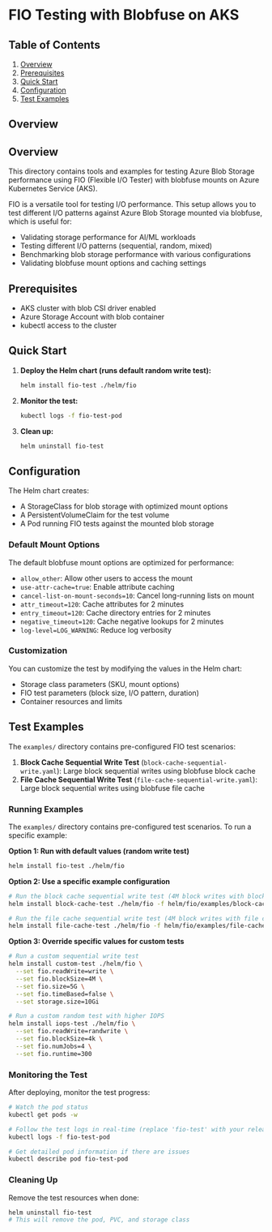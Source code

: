 # FIO Testing with Blobfuse on AKS

## Table of Contents

1. [Overview](#overview)
2. [Prerequisites](#prerequisites)
3. [Quick Start](#quick-start)
4. [Configuration](#configuration)
5. [Test Examples](#test-examples)

## Overview

## Overview

This directory contains tools and examples for testing Azure Blob Storage performance using FIO (Flexible I/O Tester) with blobfuse mounts on Azure Kubernetes Service (AKS).

FIO is a versatile tool for testing I/O performance. This setup allows you to test different I/O patterns against Azure Blob Storage mounted via blobfuse, which is useful for:

- Validating storage performance for AI/ML workloads
- Testing different I/O patterns (sequential, random, mixed)
- Benchmarking blob storage performance with various configurations
- Validating blobfuse mount options and caching settings

## Prerequisites

- AKS cluster with blob CSI driver enabled
- Azure Storage Account with blob container
- kubectl access to the cluster

## Quick Start

1. **Deploy the Helm chart (runs default random write test):**
   ```bash
   helm install fio-test ./helm/fio
   ```

2. **Monitor the test:**
   ```bash
   kubectl logs -f fio-test-pod
   ```

3. **Clean up:**
   ```bash
   helm uninstall fio-test
   ```

## Configuration

The Helm chart creates:
- A StorageClass for blob storage with optimized mount options
- A PersistentVolumeClaim for the test volume
- A Pod running FIO tests against the mounted blob storage

### Default Mount Options

The default blobfuse mount options are optimized for performance:
- `allow_other`: Allow other users to access the mount
- `use-attr-cache=true`: Enable attribute caching
- `cancel-list-on-mount-seconds=10`: Cancel long-running lists on mount
- `attr_timeout=120`: Cache attributes for 2 minutes
- `entry_timeout=120`: Cache directory entries for 2 minutes
- `negative_timeout=120`: Cache negative lookups for 2 minutes
- `log-level=LOG_WARNING`: Reduce log verbosity

### Customization

You can customize the test by modifying the values in the Helm chart:
- Storage class parameters (SKU, mount options)
- FIO test parameters (block size, I/O pattern, duration)
- Container resources and limits

## Test Examples

The `examples/` directory contains pre-configured FIO test scenarios:

1. **Block Cache Sequential Write Test** (`block-cache-sequential-write.yaml`): Large block sequential writes using blobfuse block cache
2. **File Cache Sequential Write Test** (`file-cache-sequential-write.yaml`): Large block sequential writes using blobfuse file cache

### Running Examples

The `examples/` directory contains pre-configured test scenarios. To run a specific example:

**Option 1: Run with default values (random write test)**
```bash
helm install fio-test ./helm/fio
```

**Option 2: Use a specific example configuration**
```bash
# Run the block cache sequential write test (4M block writes with block caching)
helm install block-cache-test ./helm/fio -f helm/fio/examples/block-cache-sequential-write.yaml

# Run the file cache sequential write test (4M block writes with file caching)
helm install file-cache-test ./helm/fio -f helm/fio/examples/file-cache-sequential-write.yaml
```

**Option 3: Override specific values for custom tests**
```bash
# Run a custom sequential write test
helm install custom-test ./helm/fio \
  --set fio.readWrite=write \
  --set fio.blockSize=4M \
  --set fio.size=5G \
  --set fio.timeBased=false \
  --set storage.size=10Gi

# Run a custom random test with higher IOPS
helm install iops-test ./helm/fio \
  --set fio.readWrite=randwrite \
  --set fio.blockSize=4k \
  --set fio.numJobs=4 \
  --set fio.runtime=300
```

### Monitoring the Test

After deploying, monitor the test progress:

```bash
# Watch the pod status
kubectl get pods -w

# Follow the test logs in real-time (replace 'fio-test' with your release name)
kubectl logs -f fio-test-pod

# Get detailed pod information if there are issues
kubectl describe pod fio-test-pod
```

### Cleaning Up

Remove the test resources when done:

```bash
helm uninstall fio-test
# This will remove the pod, PVC, and storage class
```
